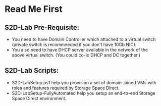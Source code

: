 # Read Me First

## S2D-Lab Pre-Requisite:
- You need to have Domain Controller which attached to a virtual switch (private switch is recommneded if you don't have 10Gb NIC).
- You also need to have DHCP server available in the network of the above virtual switch. (You could co-lo DHCP and DC together.)
 
## S2D-Lab Scripts:
- S2D-LabSetup.ps1 help you provision a set of domain-joined VMs with roles and features required by Storage Space Direct.
- S2D-LabSetup-FullyAutomated help you setup an end-to-end Storage Space Direct environment.
